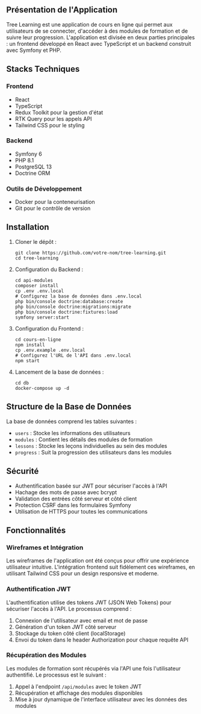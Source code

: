 
## Présentation de l'Application

Tree Learning est une application de cours en ligne qui permet aux utilisateurs de se connecter, d'accéder à des modules de formation et de suivre leur progression. L'application est divisée en deux parties principales : un frontend développé en React avec TypeScript et un backend construit avec Symfony et PHP.

## Stacks Techniques

### Frontend
- React
- TypeScript
- Redux Toolkit pour la gestion d'état
- RTK Query pour les appels API
- Tailwind CSS pour le styling

### Backend
- Symfony 6
- PHP 8.1
- PostgreSQL 13
- Doctrine ORM

### Outils de Développement
- Docker pour la conteneurisation
- Git pour le contrôle de version

## Installation

1. Cloner le dépôt :
   ```
   git clone https://github.com/votre-nom/tree-learning.git
   cd tree-learning
   ```

2. Configuration du Backend :
   ```
   cd api-modules
   composer install
   cp .env .env.local
   # Configurez la base de données dans .env.local
   php bin/console doctrine:database:create
   php bin/console doctrine:migrations:migrate
   php bin/console doctrine:fixtures:load
   symfony server:start
   ```

3. Configuration du Frontend :
   ```
   cd cours-en-ligne
   npm install
   cp .env.example .env.local
   # Configurez l'URL de l'API dans .env.local
   npm start
   ```

4. Lancement de la base de données :
   ```
   cd db
   docker-compose up -d
   ```

## Structure de la Base de Données

La base de données comprend les tables suivantes :

- `users` : Stocke les informations des utilisateurs
- `modules` : Contient les détails des modules de formation
- `lessons` : Stocke les leçons individuelles au sein des modules
- `progress` : Suit la progression des utilisateurs dans les modules

## Sécurité

- Authentification basée sur JWT pour sécuriser l'accès à l'API
- Hachage des mots de passe avec bcrypt
- Validation des entrées côté serveur et côté client
- Protection CSRF dans les formulaires Symfony
- Utilisation de HTTPS pour toutes les communications

## Fonctionnalités

### Wireframes et Intégration

Les wireframes de l'application ont été conçus pour offrir une expérience utilisateur intuitive. L'intégration frontend suit fidèlement ces wireframes, en utilisant Tailwind CSS pour un design responsive et moderne.

### Authentification JWT

L'authentification utilise des tokens JWT (JSON Web Tokens) pour sécuriser l'accès à l'API. Le processus comprend :

1. Connexion de l'utilisateur avec email et mot de passe
2. Génération d'un token JWT côté serveur
3. Stockage du token côté client (localStorage)
4. Envoi du token dans le header Authorization pour chaque requête API

### Récupération des Modules

Les modules de formation sont récupérés via l'API une fois l'utilisateur authentifié. Le processus est le suivant :

1. Appel à l'endpoint `/api/modules` avec le token JWT
2. Récupération et affichage des modules disponibles
3. Mise à jour dynamique de l'interface utilisateur avec les données des modules

